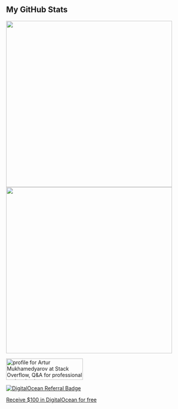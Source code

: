 ## My GitHub Stats

<img width="450em" src="https://github-readme-stats.vercel.app/api?username=pozitp&theme=github_dark&show_icons=true&include_all_commits=true&count_private=true" />
<img width="450em" src="https://github-readme-stats.vercel.app/api/top-langs/?username=pozitp&theme=github_dark&layout=compact" />

<a href="https://stackoverflow.com/users/17706467/artur-mukhamedyarov"><img src="https://stackoverflow.com/users/flair/17706467.png?theme=dark" width="208" height="58" alt="profile for Artur Mukhamedyarov at Stack Overflow, Q&amp;A for professional and enthusiast programmers" title="profile for Artur Mukhamedyarov at Stack Overflow, Q&amp;A for professional and enthusiast programmers"></a>

[![DigitalOcean Referral Badge](https://web-platforms.sfo2.cdn.digitaloceanspaces.com/WWW/Badge%201.svg)](https://www.digitalocean.com/?refcode=4eacdcace13d&utm_campaign=Referral_Invite&utm_medium=Referral_Program&utm_source=badge)

[Receive $100 in DigitalOcean for free](https://m.do.co/c/4eacdcace13d)


